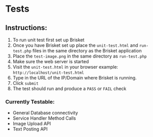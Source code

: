 # Tests

## Instructions:
1. To run unit test first set up Brisket
2. Once you have Brisket set up place the `unit-test.html` and `run-test.php` files in the same directory as the Brisket application
3. Place the `test-image.png` in the same directory as `run-test.php`
3. Make sure the web server is started
4. Visit the `unit-test.html` in your browser example: `http://localhost/unit-test.html`
5. Type in the URL of the IP/Domain where Brisket is running.
6. Click `submit`
7. The test should run and produce a `PASS` or `FAIL` check

### Currently Testable:
- General Database connectivity
- Service Handler Method Calls
- Image Upload API
- Text Posting API
